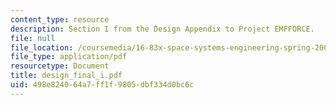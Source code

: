 ```yaml
---
content_type: resource
description: Section I from the Design Appendix to Project EMFFORCE.
file: null
file_location: /coursemedia/16-83x-space-systems-engineering-spring-2002-spring-2003/498e824064a7ff1f9805dbf334d0bc6c_design_final_i.pdf
file_type: application/pdf
resourcetype: Document
title: design_final_i.pdf
uid: 498e8240-64a7-ff1f-9805-dbf334d0bc6c
---
```

